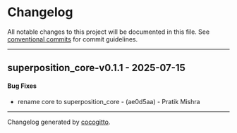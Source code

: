 # Changelog
All notable changes to this project will be documented in this file. See [conventional commits](https://www.conventionalcommits.org/) for commit guidelines.

- - -
## superposition_core-v0.1.1 - 2025-07-15
#### Bug Fixes
- rename core to superposition_core - (ae0d5aa) - Pratik Mishra

- - -

Changelog generated by [cocogitto](https://github.com/cocogitto/cocogitto).